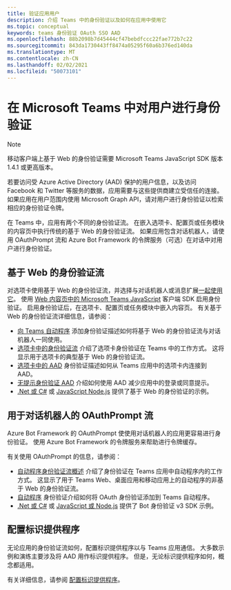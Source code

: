 ```yaml
---
title: 验证应用用户
description: 介绍 Teams 中的身份验证以及如何在应用中使用它
ms.topic: conceptual
keywords: teams 身份验证 OAuth SSO AAD
ms.openlocfilehash: 88b2098b7d45444cf47bebdfccc22fae772b7c22
ms.sourcegitcommit: 843da1730443ff8474a05295f60a6b376ed140da
ms.translationtype: MT
ms.contentlocale: zh-CN
ms.lasthandoff: 02/02/2021
ms.locfileid: "50073101"
---
```

# <a name="authenticate-users-in-microsoft-teams"></a>在 Microsoft Teams 中对用户进行身份验证

> [!NOTE]
> 移动客户端上基于 Web 的身份验证需要 Microsoft Teams JavaScript SDK 版本 1.4.1 或更高版本。

若要访问受 Azure Active Directory (AAD) 保护的用户信息，以及访问 Facebook 和 Twitter 等服务的数据，应用需要与这些提供商建立受信任的连接。 如果应用在用户范围内使用 Microsoft Graph API，请对用户进行身份验证以检索相应的身份验证令牌。

在 Teams 中，应用有两个不同的身份验证流。 在嵌入选项卡、配置页或任务模块的内容[](~/tabs/how-to/create-tab-pages/content-page.md)页中执行传统的基于 Web 的身份验证流。 如果应用包含对话机器人，请使用 OAuthPrompt 流和 Azure Bot Framework 的令牌服务（可选）在对话中对用户进行身份验证。

## <a name="web-based-authentication-flow"></a>基于 Web 的身份验证流

对选项卡使用基于 Web 的[](~/tabs/what-are-tabs.md)身份验证流，并选择与对话机器人[](~/bots/what-are-bots.md)或消息扩展[一起使用它](~/messaging-extensions/what-are-messaging-extensions.md)。 使用 [Web 内容页中的 Microsoft Teams JavaScript](/javascript/api/overview/msteams-client) 客户端 SDK 启用身份验证。 启用身份验证后，在选项卡、配置页或任务模块中嵌入内容页。 有关基于 Web 的身份验证流详细信息，请参阅：

* [向 Teams 自动程序](~/bots/how-to/authentication/add-authentication.md) 添加身份验证描述如何将基于 Web 的身份验证流与对话机器人一同使用。
* [选项卡中的身份验证流](~/tabs/how-to/authentication/auth-flow-tab.md) 介绍了选项卡身份验证在 Teams 中的工作方式。 这将显示用于选项卡的典型基于 Web 的身份验证流。
* [选项卡中的 AAD](~/tabs/how-to/authentication/auth-tab-AAD.md) 身份验证描述如何从 Teams 应用中的选项卡内连接到 AAD。
* [无提示身份验证 AAD](~/tabs/how-to/authentication/auth-silent-AAD.md) 介绍如何使用 AAD 减少应用中的登录或同意提示。
* [.Net 或 C#](https://github.com/OfficeDev/microsoft-teams-sample-complete-csharp) 或 [JavaScript Node.js](https://github.com/OfficeDev/microsoft-teams-sample-complete-node) 提供了基于 Web 的身份验证的示例。

## <a name="the-oauthprompt-flow-for-conversational-bots"></a>用于对话机器人的 OAuthPrompt 流

Azure Bot Framework 的 OAuthPrompt 使使用对话机器人的应用更容易进行身份验证。 使用 Azure Bot Framework 的令牌服务来帮助进行令牌缓存。

有关使用 OAuthPrompt 的信息，请参阅：

* [自动程序身份验证流概述](~/bots/how-to/authentication/auth-flow-bot.md) 介绍了身份验证在 Teams 应用中自动程序内的工作方式。 这显示了用于 Teams Web、桌面应用和移动应用上的自动程序的非基于 Web 的身份验证流。
* [自动程序](~/bots/how-to/authentication/add-authentication.md) 身份验证介绍如何将 OAuth 身份验证添加到 Teams 自动程序。
* [.Net 或 C#](https://github.com/microsoft/BotBuilder-Samples/tree/master/samples/csharp_dotnetcore/46.teams-auth) 或 [JavaScript 或 Node.js](https://github.com/microsoft/BotBuilder-Samples/tree/master/samples/javascript_nodejs/46.teams-auth) 提供了 Bot 身份验证 v3 SDK 示例。

## <a name="configure-the-identity-provider"></a>配置标识提供程序

无论应用的身份验证流如何，配置标识提供程序以与 Teams 应用通信。 大多数示例和演练主要涉及将 AAD 用作标识提供程序。 但是，无论标识提供程序如何，概念都适用。

有关详细信息，请参阅 [配置标识提供程序](~/concepts/authentication/configure-identity-provider.md)。

